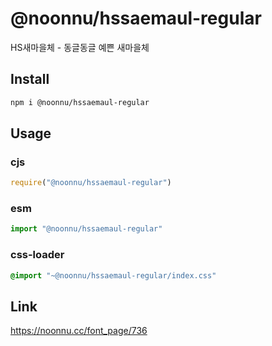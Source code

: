 # @noonnu/hssaemaul-regular
HS새마을체 - 동글동글 예쁜 새마을체

## Install
```sh
npm i @noonnu/hssaemaul-regular
```
## Usage
### cjs
```js
require("@noonnu/hssaemaul-regular")
```
### esm
```js
import "@noonnu/hssaemaul-regular"
```
### css-loader
```css
@import "~@noonnu/hssaemaul-regular/index.css"
```

## Link
https://noonnu.cc/font_page/736